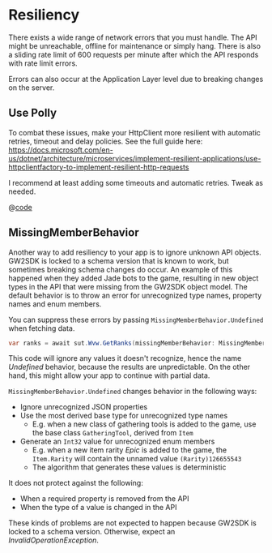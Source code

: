 # Resiliency

There exists a wide range of network errors that you must handle. The API might be unreachable, offline for maintenance or simply hang. There is also a sliding rate limit of 600 requests per minute after which the API responds with rate limit errors.

Errors can also occur at the Application Layer level due to breaking changes on the server.

## Use Polly

To combat these issues, make your HttpClient more resilient with automatic retries, timeout and delay policies. See the full guide here: <https://docs.microsoft.com/en-us/dotnet/architecture/microservices/implement-resilient-applications/use-httpclientfactory-to-implement-resilient-http-requests>

I recommend at least adding some timeouts and automatic retries. Tweak as needed.

@[code](../../samples/PollyUsage/Program.cs)

## MissingMemberBehavior

Another way to add resiliency to your app is to ignore unknown API objects. GW2SDK is locked to a schema version that is known to work, but sometimes breaking schema changes do occur. An example of this happened when they added Jade bots to the game, resulting in new object types in the API that were missing from the GW2SDK object model. The default behavior is to throw an error for unrecognized type names, property names and enum members.

You can suppress these errors by passing `MissingMemberBehavior.Undefined` when fetching data.

``` csharp
var ranks = await sut.Wvw.GetRanks(missingMemberBehavior: MissingMemberBehavior.Undefined);
```

This code will ignore any values it doesn't recognize, hence the name _Undefined_ behavior, because the results are unpredictable. On the other hand, this might allow your app to continue with partial data.

`MissingMemberBehavior.Undefined` changes behavior in the following ways:

- Ignore unrecognized JSON properties
- Use the most derived base type for unrecognized type names
  - E.g. when a new class of gathering tools is added to the game, use the base class `GatheringTool`, derived from `Item`
- Generate an `Int32` value for unrecognized enum members
  - E.g. when a new item rarity _Epic_ is added to the game, the `Item.Rarity` will contain the unnamed value `(Rarity)126655543`
  - The algorithm that generates these values is deterministic

It does not protect against the following:

- When a required property is removed from the API
- When the type of a value is changed in the API

These kinds of problems are not expected to happen because GW2SDK is locked to a schema version. Otherwise, expect an _InvalidOperationException_.
